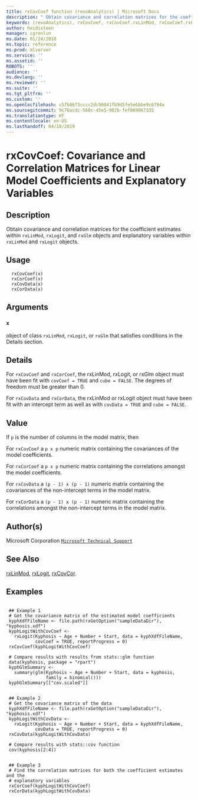 ```yaml
---
title: rxCovCoef function (revoAnalytics) | Microsoft Docs
description: " Obtain covariance and correlation matrices for the coefficient estimates within rxLinMod,  rxLogit, and rxGlm objects and explanatory variables within rxLinMod and rxLogit objects. "
keywords: (revoAnalytics), rxCovCoef, rxCovCoef.rxLinMod, rxCovCoef.rxLogit, rxCovCoef.rxGlm, rxCorCoef, rxCorCoef.rxLinMod, rxCorCoef.rxLogit, rxCorCoef.rxGlm, rxCovData, rxCovData.rxLinMod, rxCovData.rxLogit, rxCorData, rxCorData.rxLinMod, rxCorData.rxLogit, models, regression
author: heidisteen
manager: cgronlun
ms.date: 01/24/2018
ms.topic: reference
ms.prod: mlserver
ms.service: ''
ms.assetid: ''
ROBOTS: ''
audience: ''
ms.devlang: ''
ms.reviewer: ''
ms.suite: ''
ms.tgt_pltfrm: ''
ms.custom: ''
ms.openlocfilehash: c57b8673cccc2dc90841fb9d5fe5e6bbe9c6794a
ms.sourcegitcommit: 9c76acdc-560c-45e5-982b-fef069067335
ms.translationtype: HT
ms.contentlocale: en-US
ms.lasthandoff: 04/18/2019
---
```

 # <a name="rxcovcoef-covariance-and-correlation-matrices-for-linear-model-coefficients-and-explanatory-variables"></a>rxCovCoef: Covariance and Correlation Matrices for Linear Model Coefficients and Explanatory Variables 
 ## <a name="description"></a>Description

Obtain covariance and correlation matrices for the coefficient estimates within `rxLinMod`, `rxLogit`, and `rxGlm` objects and explanatory variables within `rxLinMod` and `rxLogit` objects.


 ## <a name="usage"></a>Usage

```   
  rxCovCoef(x)
  rxCorCoef(x)
  rxCovData(x)
  rxCorData(x)

```

 ## <a name="arguments"></a>Arguments



 ### `x`
 object of class `rxLinMod`, `rxLogit`, or `rxGlm` that  satisfies conditions in the Details section. 



 ## <a name="details"></a>Details

For `rxCovCoef` and `rxCorCoef`, the rxLinMod, rxLogit, or rxGlm object must have been fit with `covCoef = TRUE` and `cube = FALSE`. The degrees of freedom must be greater than 0.

For `rxCovData` and `rxCorData`, the rxLinMod or rxLogit object must have been fit with an intercept term as well as with `covData = TRUE` and `cube = FALSE`.


 ## <a name="value"></a>Value

If `p` is the number of columns in the model matrix, then

For `rxCovCoef` a `p x p` numeric matrix containing the covariances of the model coefficients.

For `rxCorCoef` a `p x p` numeric matrix containing the correlations amongst the model coefficients.

For `rxCovData` a `(p - 1) x (p - 1)` numeric matrix containing the covariances of the non-intercept terms in the model matrix.

For `rxCorData` a `(p - 1) x (p - 1)` numeric matrix containing the correlations amongst the non-intercept terms in the model matrix.

 ## <a name="authors"></a>Author(s)
 Microsoft Corporation [`Microsoft Technical Support`](https://go.microsoft.com/fwlink/?LinkID=698556&clcid=0x409)


 ## <a name="see-also"></a>See Also

[rxLinMod](rxLinMod.md), [rxLogit](rxLogit.md), [rxCovCor](rxCovCor.md).

 ## <a name="examples"></a>Examples

 ```

  ## Example 1
  # Get the covariance matrix of the estimated model coefficients
  kyphXdfFileName <- file.path(rxGetOption("sampleDataDir"), "kyphosis.xdf")
  kyphLogitWithCovCoef <-
    rxLogit(Kyphosis ~ Age + Number + Start, data = kyphXdfFileName,
            covCoef = TRUE, reportProgress = 0)
  rxCovCoef(kyphLogitWithCovCoef)

  # Compare results with results from stats::glm function
  data(kyphosis, package = "rpart")
  kyphGlmSummary <-
    summary(glm(Kyphosis ~ Age + Number + Start, data = kyphosis,
                family = binomial()))
  kyphGlmSummary[["cov.scaled"]]


  ## Example 2
  # Get the covariance matrix of the data
  kyphXdfFileName <- file.path(rxGetOption("sampleDataDir"), "kyphosis.xdf")
  kyphLogitWithCovData <-
    rxLogit(Kyphosis ~ Age + Number + Start, data = kyphXdfFileName,
            covData = TRUE, reportProgress = 0)
  rxCovData(kyphLogitWithCovData)

  # Compare results with stats::cov function
  cov(kyphosis[2:4])


  ## Example 3
  # Find the correlation matrices for both the coefficient estimates and the
  # explanatory variables
  rxCorCoef(kyphLogitWithCovCoef)
  rxCorData(kyphLogitWithCovData)
```



